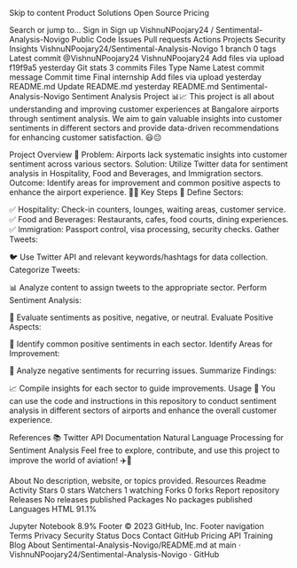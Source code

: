 
Skip to content
Product
Solutions
Open Source
Pricing

Search or jump to...
Sign in
Sign up
VishnuNPoojary24
/
Sentimental-Analysis-Novigo
Public
Code
Issues
Pull requests
Actions
Projects
Security
Insights
VishnuNPoojary24/Sentimental-Analysis-Novigo
 1 branch
 0 tags
Latest commit
@VishnuNPoojary24
VishnuNPoojary24 Add files via upload
f19f9a5
yesterday
Git stats
 3 commits
Files
Type
Name
Latest commit message
Commit time
Final internship
Add files via upload
yesterday
README.md
Update README.md
yesterday
README.md
Sentimental-Analysis-Novigo
Sentiment Analysis Project 📊📈
This project is all about understanding and improving customer experiences at Bangalore airports through sentiment analysis. We aim to gain valuable insights into customer sentiments in different sectors and provide data-driven recommendations for enhancing customer satisfaction. 😃😔

Project Overview 🌟
Problem: Airports lack systematic insights into customer sentiment across various sectors.
Solution: Utilize Twitter data for sentiment analysis in Hospitality, Food and Beverages, and Immigration sectors.
Outcome: Identify areas for improvement and common positive aspects to enhance the airport experience. 🛫✨
Key Steps 📝
Define Sectors:

✅ Hospitality: Check-in counters, lounges, waiting areas, customer service.
✅ Food and Beverages: Restaurants, cafes, food courts, dining experiences.
✅ Immigration: Passport control, visa processing, security checks.
Gather Tweets:

🐦 Use Twitter API and relevant keywords/hashtags for data collection.
Categorize Tweets:

📊 Analyze content to assign tweets to the appropriate sector.
Perform Sentiment Analysis:

🌟 Evaluate sentiments as positive, negative, or neutral.
Evaluate Positive Aspects:

🎉 Identify common positive sentiments in each sector.
Identify Areas for Improvement:

🚀 Analyze negative sentiments for recurring issues.
Summarize Findings:

📈 Compile insights for each sector to guide improvements.
Usage 🚀
You can use the code and instructions in this repository to conduct sentiment analysis in different sectors of airports and enhance the overall customer experience.

References 📚
Twitter API Documentation
Natural Language Processing for Sentiment Analysis
Feel free to explore, contribute, and use this project to improve the world of aviation! ✈️💼

About
No description, website, or topics provided.
Resources
 Readme
 Activity
Stars
 0 stars
Watchers
 1 watching
Forks
 0 forks
Report repository
Releases
No releases published
Packages
No packages published
Languages
HTML
91.1%
 
Jupyter Notebook
8.9%
Footer
© 2023 GitHub, Inc.
Footer navigation
Terms
Privacy
Security
Status
Docs
Contact GitHub
Pricing
API
Training
Blog
About
Sentimental-Analysis-Novigo/README.md at main · VishnuNPoojary24/Sentimental-Analysis-Novigo · GitHub
